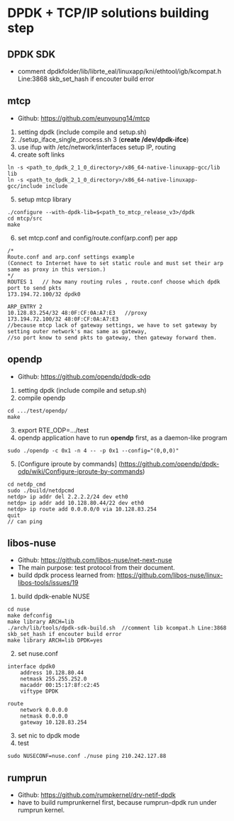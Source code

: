 # DPDK + TCP/IP solutions building step

## DPDK SDK
* comment dpdkfolder/lib/librte_eal/linuxapp/kni/ethtool/igb/kcompat.h Line:3868 skb_set_hash if encouter build error

## mtcp

* Github: https://github.com/eunyoung14/mtcp 

1. setting dpdk (include compile and setup.sh)
2. ./setup_iface_single_process.sh 3    (**create /dev/dpdk-ifce**)
3. use ifup with /etc/network/interfaces  setup IP, routing
4. create soft links   
```  
ln -s <path_to_dpdk_2_1_0_directory>/x86_64-native-linuxapp-gcc/lib lib  
ln -s <path_to_dpdk_2_1_0_directory>/x86_64-native-linuxapp-gcc/include include
```
5. setup mtcp library 
```
./configure --with-dpdk-lib=$<path_to_mtcp_release_v3>/dpdk  
cd mtcp/src  
make
```

6. set mtcp.conf and config/route.conf(arp.conf) per app 
```
/*
Route.conf and arp.conf settings example
(Connect to Internet have to set static roule and must set their arp same as proxy in this version.)
*/
ROUTES 1   // how many routing rules , route.conf choose which dpdk port to send pkts
173.194.72.100/32 dpdk0

ARP_ENTRY 2
10.128.83.254/32 48:0F:CF:0A:A7:E3   //proxy
173.194.72.100/32 48:0F:CF:0A:A7:E3  
//because mtcp lack of gateway settings, we have to set gateway by setting outer network's mac same as gateway, 
//so port know to send pkts to gateway, then gateway forward them.
```  



## opendp

* Github: https://github.com/opendp/dpdk-odp

1.  setting dpdk (include compile and setup.sh)
2. compile opendp 
```
cd .../test/opendp/  
make  
```
3. export RTE_ODP=.../test
4. opendp application have to run **opendp** first, as a daemon-like program
```
sudo ./opendp -c 0x1 -n 4 -- -p 0x1 --config="(0,0,0)"  
```
5. [Configure iproute by commands] (https://github.com/opendp/dpdk-odp/wiki/Configure-iproute-by-commands)  
```
cd netdp_cmd  
sudo ./build/netdpcmd  
netdp> ip addr del 2.2.2.2/24 dev eth0
netdp> ip addr add 10.128.80.44/22 dev eth0
netdp> ip route add 0.0.0.0/0 via 10.128.83.254
quit
// can ping
```

## libos-nuse

* Github: https://github.com/libos-nuse/net-next-nuse
* The main purpose: test protocol from their document.
* build dpdk process learned from: https://github.com/libos-nuse/linux-libos-tools/issues/19
1. build dpdk-enable NUSE
```
cd nuse
make defconfig
make library ARCH=lib
./arch/lib/tools/dpdk-sdk-build.sh  //comment lib kcompat.h Line:3868 skb_set_hash if encouter build error
make library ARCH=lib DPDK=yes
```
2. set nuse.conf
```
interface dpdk0
	address 10.128.80.44
	netmask 255.255.252.0
	macaddr 00:15:17:8f:c2:45
	viftype DPDK

route
	network 0.0.0.0
	netmask 0.0.0.0
	gateway 10.128.83.254
```
3. set nic to dpdk mode
4. test 
```
sudo NUSECONF=nuse.conf ./nuse ping 210.242.127.88
```


## rumprun

* Github: https://github.com/rumpkernel/drv-netif-dpdk
* have to build rumprunkernel first, because rumprun-dpdk run under rumprun kernel.
